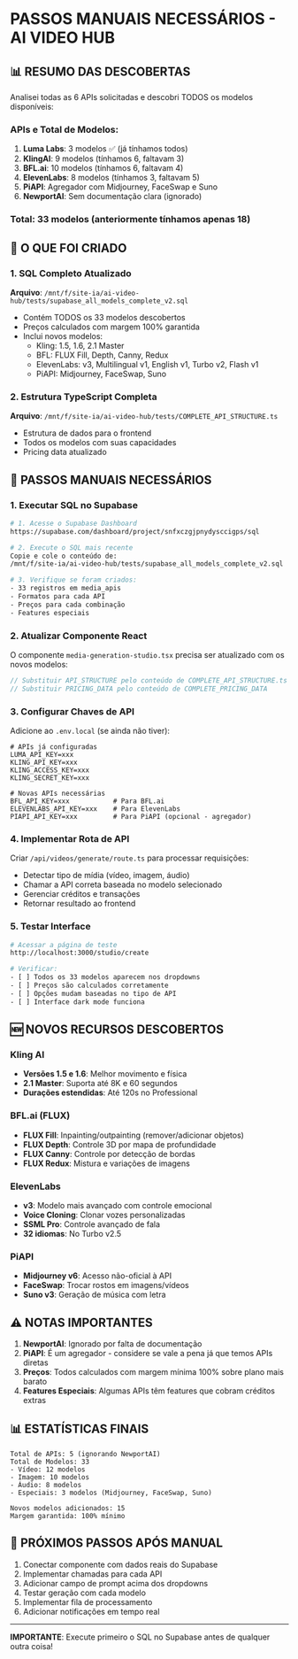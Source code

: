 # PASSOS MANUAIS NECESSÁRIOS - AI VIDEO HUB

## 📊 RESUMO DAS DESCOBERTAS

Analisei todas as 6 APIs solicitadas e descobri TODOS os modelos disponíveis:

### APIs e Total de Modelos:
1. **Luma Labs**: 3 modelos ✅ (já tínhamos todos)
2. **KlingAI**: 9 modelos (tínhamos 6, faltavam 3)
3. **BFL.ai**: 10 modelos (tínhamos 6, faltavam 4)
4. **ElevenLabs**: 8 modelos (tínhamos 3, faltavam 5)
5. **PiAPI**: Agregador com Midjourney, FaceSwap e Suno
6. **NewportAI**: Sem documentação clara (ignorado)

### Total: 33 modelos (anteriormente tínhamos apenas 18)

## 🔧 O QUE FOI CRIADO

### 1. SQL Completo Atualizado
**Arquivo**: `/mnt/f/site-ia/ai-video-hub/tests/supabase_all_models_complete_v2.sql`
- Contém TODOS os 33 modelos descobertos
- Preços calculados com margem 100% garantida
- Inclui novos modelos:
  - Kling: 1.5, 1.6, 2.1 Master
  - BFL: FLUX Fill, Depth, Canny, Redux
  - ElevenLabs: v3, Multilingual v1, English v1, Turbo v2, Flash v1
  - PiAPI: Midjourney, FaceSwap, Suno

### 2. Estrutura TypeScript Completa
**Arquivo**: `/mnt/f/site-ia/ai-video-hub/tests/COMPLETE_API_STRUCTURE.ts`
- Estrutura de dados para o frontend
- Todos os modelos com suas capacidades
- Pricing data atualizado

## 📌 PASSOS MANUAIS NECESSÁRIOS

### 1. Executar SQL no Supabase
```bash
# 1. Acesse o Supabase Dashboard
https://supabase.com/dashboard/project/snfxczgjpnydysccigps/sql

# 2. Execute o SQL mais recente
Copie e cole o conteúdo de: 
/mnt/f/site-ia/ai-video-hub/tests/supabase_all_models_complete_v2.sql

# 3. Verifique se foram criados:
- 33 registros em media_apis
- Formatos para cada API
- Preços para cada combinação
- Features especiais
```

### 2. Atualizar Componente React
O componente `media-generation-studio.tsx` precisa ser atualizado com os novos modelos:

```typescript
// Substituir API_STRUCTURE pelo conteúdo de COMPLETE_API_STRUCTURE.ts
// Substituir PRICING_DATA pelo conteúdo de COMPLETE_PRICING_DATA
```

### 3. Configurar Chaves de API
Adicione ao `.env.local` (se ainda não tiver):
```env
# APIs já configuradas
LUMA_API_KEY=xxx
KLING_API_KEY=xxx
KLING_ACCESS_KEY=xxx
KLING_SECRET_KEY=xxx

# Novas APIs necessárias
BFL_API_KEY=xxx           # Para BFL.ai
ELEVENLABS_API_KEY=xxx    # Para ElevenLabs
PIAPI_API_KEY=xxx         # Para PiAPI (opcional - agregador)
```

### 4. Implementar Rota de API
Criar `/api/videos/generate/route.ts` para processar requisições:
- Detectar tipo de mídia (vídeo, imagem, áudio)
- Chamar a API correta baseada no modelo selecionado
- Gerenciar créditos e transações
- Retornar resultado ao frontend

### 5. Testar Interface
```bash
# Acessar a página de teste
http://localhost:3000/studio/create

# Verificar:
- [ ] Todos os 33 modelos aparecem nos dropdowns
- [ ] Preços são calculados corretamente
- [ ] Opções mudam baseadas no tipo de API
- [ ] Interface dark mode funciona
```

## 🆕 NOVOS RECURSOS DESCOBERTOS

### Kling AI
- **Versões 1.5 e 1.6**: Melhor movimento e física
- **2.1 Master**: Suporta até 8K e 60 segundos
- **Durações estendidas**: Até 120s no Professional

### BFL.ai (FLUX)
- **FLUX Fill**: Inpainting/outpainting (remover/adicionar objetos)
- **FLUX Depth**: Controle 3D por mapa de profundidade
- **FLUX Canny**: Controle por detecção de bordas
- **FLUX Redux**: Mistura e variações de imagens

### ElevenLabs
- **v3**: Modelo mais avançado com controle emocional
- **Voice Cloning**: Clonar vozes personalizadas
- **SSML Pro**: Controle avançado de fala
- **32 idiomas**: No Turbo v2.5

### PiAPI
- **Midjourney v6**: Acesso não-oficial à API
- **FaceSwap**: Trocar rostos em imagens/vídeos
- **Suno v3**: Geração de música com letra

## ⚠️ NOTAS IMPORTANTES

1. **NewportAI**: Ignorado por falta de documentação
2. **PiAPI**: É um agregador - considere se vale a pena já que temos APIs diretas
3. **Preços**: Todos calculados com margem mínima 100% sobre plano mais barato
4. **Features Especiais**: Algumas APIs têm features que cobram créditos extras

## 📊 ESTATÍSTICAS FINAIS

```
Total de APIs: 5 (ignorando NewportAI)
Total de Modelos: 33
- Vídeo: 12 modelos
- Imagem: 10 modelos
- Áudio: 8 modelos
- Especiais: 3 modelos (Midjourney, FaceSwap, Suno)

Novos modelos adicionados: 15
Margem garantida: 100% mínimo
```

## 🚀 PRÓXIMOS PASSOS APÓS MANUAL

1. Conectar componente com dados reais do Supabase
2. Implementar chamadas para cada API
3. Adicionar campo de prompt acima dos dropdowns
4. Testar geração com cada modelo
5. Implementar fila de processamento
6. Adicionar notificações em tempo real

---

**IMPORTANTE**: Execute primeiro o SQL no Supabase antes de qualquer outra coisa!